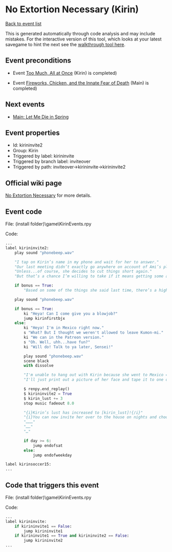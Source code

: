 # No Extortion Necessary (Kirin)

[Back to event list](./../)

This is generated automatically through code analysis and may include mistakes. For the interactive version of this tool, which looks at your latest savegame to hint the next see the [walkthrough tool here](https://github.com/largestack/Lessons-In-Love-Guide-Tool/blob/main/README.md).



## Event preconditions

* Event [Too Much, All at Once](./kirininvite1.md) (Kirin) is completed)

* Event [Fireworks, Chicken, and the Innate Fear of Death](./christmas7.md) (Main) is completed)



## Next events

* [Main: Let Me Die in Spring](./day261.md)

## Event properties

* Id: kirininvite2
* Group: Kirin
* Triggered by label: kirininvite
* Triggered by branch label: inviteover
* Triggered by path: inviteover->kirininvite->kirininvite2

## Official wiki page

[No Extortion Necessary](https://lessonsinlove.wiki/index.php?title=Special%3ASearch&search=kirininvite2&go=Go) for more details.

## Event code

File: (install folder)\game\KirinEvents.rpy

Code:
```python
...
label kirininvite2:
    play sound "phonebeep.wav"

    "I tap on Kirin’s name in my phone and wait for her to answer."
    "Our last meeting didn’t exactly go anywhere on account of Ami’s plans being cut short, but I’ve already confirmed that she will {i}definitely{/i} be gone this time around."
    "Unless...of course, she decides to cut things short again."
    "But that’s a chance I’m willing to take if it means getting some alone time with Kirin."

    if bonus == True:
        "Based on some of the things she said last time, there’s a high probability that she’ll, once again, be too nervous to try anything, but-"

    play sound "phonebeep.wav"

    if bonus == True:
        ki "Heya! Can I come give you a blowjob?"
        jump kirinfirstbjx
    else:
        ki "Heya! I'm in Mexico right now."
        s "What? But I thought we weren't allowed to leave Kumon-mi."
        ki "We can in the Patreon version."
        s "Oh. Well, uhh...have fun?"
        ki "Will do! Talk to ya later, Sensei!"

        play sound "phonebeep.wav"
        scene black
        with dissolve

        "I'm unable to hang out with Kirin because she went to Mexico =/"
        "I'll just print out a picture of her face and tape it to one of my pillows and hang out with that instead."

        $ renpy.end_replay()
        $ kirininvite2 = True
        $ kirin_lust += 3
        stop music fadeout 8.0

        "{i}Kirin’s lust has increased to [kirin_lust]!{/i}"
        "{i}You can now invite her over to the house on nights and choose to raise your affection or hug her!{/i}"
        "………"
        "……"
        "…"

        if day >= 6:
            jump endofsat
        else:
            jump endofweekday

label kirinsoccer15:
...
```

## Code that triggers this event

File: (install folder)\game\KirinEvents.rpy

Code:
```python
...
label kirininvite:
    if kirininvite1 == False:
        jump kirininvite1
    if kirininvite1 == True and kirininvite2 == False:
        jump kirininvite2
...
```